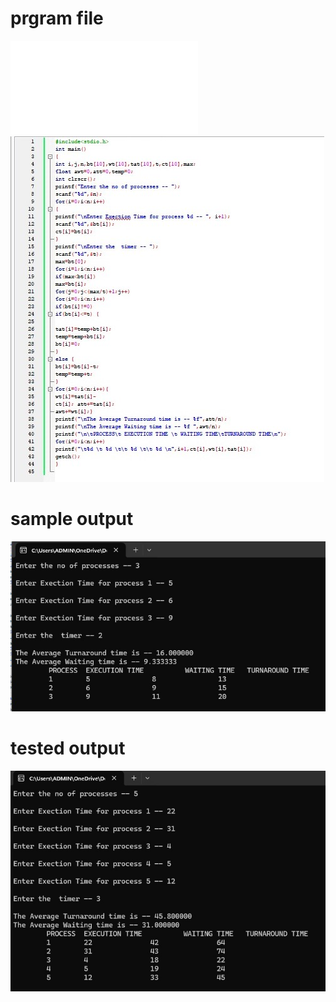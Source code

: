 # prgram file
![program file](roundrobinfile.c)
![prgram file](roundrobin2_code_5A5.jpeg)

# sample output
![sample output](roundrobin2_io_5A5.jpeg)

# tested output
![tested output](roundrobin2_eo_5A5.jpeg)
